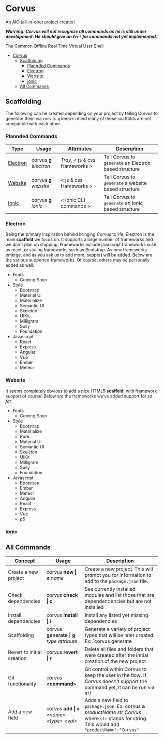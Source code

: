 # Corvus
An AIO (all-in-one) project creator! 

***Warning: Corvus will not recognize all commands as he is still under development. He should give an `Err!` for commands not yet implemented.***

The Common Offline Real Time Virtual User Shell
<!-- TOC -->

- [Corvus](#corvus)
  - [Scaffolding](#scaffolding)
    - [Plannded Commands](#plannded-commands)
    - [Electron](#electron)
    - [Website](#website)
    - [Ionic](#ionic)
  - [All Commands](#all-commands)

<!-- /TOC -->
## Scaffolding
The following can be created depending on your project by telling Corvus to generate them via `corvus g` keep in mind many of these scaffolds are not compatible with each other.

### Plannded Commands
|Type|Usage|Attributes|Description|
|----|-----|----------|-----------|
|[Electron](#electron)|corvus **g** *electron*|*Tray*, \< js & css frameworks \>|Tell Corvus to `generate` an Electron based structure|
|[Website](#website)|corvus **g** *website*|\< js & css frameworks \>|Tell Corvus to `generate` a website based structure|
|[Ionic](#ionic)|corvus **g** *ionic*|\< ionic CLI commands \>|Tell Corvus to `generate` an Ionic based structure|

### Electron
Being the primary inspiration behind bringing Corvus to life, Electron is the main **scaffold** we focus on. It supports a large number of frameworks and we don't plan on stopping. Frameworks include javascript frameworks sush as react, or styling frameworks such as Bootstrap. As new frameworks emerge, and as you ask us to add more, support will be added. Below are the various supported frameworks. Of course, others may be personally added as well.

- Fonts
  - Coming Soon
- Style
  - Bootstrap
  - Material UI
  - Materialize
  - Semantic UI
  - Skeleton
  - UIKit
  - Milligram
  - Susy
  - Foundation
- Javascript
  - React
  - Express
  - Angular
  - Vue
  - Ember
  - Meteor

### Website
It seems completely obvious to add a nice HTML5 **scaffold**, with framework support of course! Below are the frameworks we've added support for *so far*.

- Fonts
  - Coming Soon
- Style
  - Bootstrap
  - Materialize
  - Pure
  - Material UI
  - Semantic UI
  - Skeleton
  - UIKit
  - Milligram
  - Susy
  - Foundation
- Javascript
  - Bootstrap
  - Ember
  - Meteor
  - Angular
  - React
  - Express
  - Vue
  - p5

### Ionic


## All Commands
|Concept|Usage|Description|
|-------|-----|-----------|
|Create a new project|corvus **new \| n** *name*|Create a new project. This will prompt you for information to add to the `package.json` file.|
|Check dependencies|corvus **check \| c**|See currently installed modules and list those that are dependendencies but are not installed|
|Install dependencies|corvus **install \| i**|Install any listed yet missing dependencies|
|Scaffolding|corvus **generate \| g** *type attribute*|Generate a variety of project types that will be later created. Ex: `corvus generate|g electron tray`|
|Revert to initial creation|corvus **revert \| r**|Delete all files and folders that were created after the initial creation of the new project|
|Git functionality|corvus **\<command\>**|Git control within Corvus to keep the user in the flow. If *Corvus* doesn't support the command yet, it can be run via `git`|
|Add a new field|corvus **add \| a** *\<name\> \<type\> \<val\>*|Adds a new field to `package.json`.  Ex: corvus **a** *productName str Corvus* where `str` stands for string. This would add `"productName":"Corvus"`|
